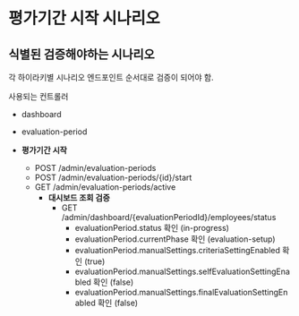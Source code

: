 # 평가기간 시작 시나리오

## 식별된 검증해야하는 시나리오

각 하이라키별 시나리오 엔드포인트 순서대로 검증이 되어야 함.

사용되는 컨트롤러
- dashboard
- evaluation-period

- **평가기간 시작**
    - POST /admin/evaluation-periods 
    - POST /admin/evaluation-periods/{id}/start 
    - GET /admin/evaluation-periods/active
        - **대시보드 조회 검증**
            - GET /admin/dashboard/{evaluationPeriodId}/employees/status 
                - evaluationPeriod.status 확인 (in-progress)
                - evaluationPeriod.currentPhase 확인 (evaluation-setup)
                - evaluationPeriod.manualSettings.criteriaSettingEnabled 확인 (true)
                - evaluationPeriod.manualSettings.selfEvaluationSettingEnabled 확인 (false)
                - evaluationPeriod.manualSettings.finalEvaluationSettingEnabled 확인 (false) 

